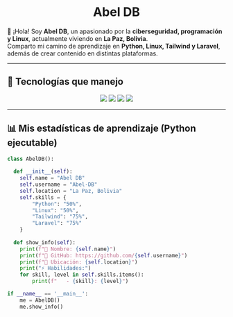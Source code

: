 <h1 align="center">
  <b>Abel DB</b>
</h1>

👋 ¡Hola! Soy **Abel DB**, un apasionado por la **ciberseguridad, programación y Linux**, actualmente viviendo en **La Paz, Bolivia**.  
Comparto mi camino de aprendizaje en **Python, Linux, Tailwind y Laravel**, además de crear contenido en distintas plataformas.

---

## 🚀 Tecnologías que manejo
<div align="center">
  <img src="https://img.shields.io/badge/-Python-3776AB?style=for-the-badge&logo=python&logoColor=white&labelColor=282828">
  <img src="https://img.shields.io/badge/-Linux-FCC624?style=for-the-badge&logo=linux&logoColor=black&labelColor=282828">
  <img src="https://img.shields.io/badge/-Tailwind-06B6D4?style=for-the-badge&logo=tailwindcss&logoColor=white&labelColor=282828">
  <img src="https://img.shields.io/badge/-Laravel-FF2D20?style=for-the-badge&logo=laravel&logoColor=white&labelColor=282828">
</div>

---

## 📊 Mis estadísticas de aprendizaje (Python ejecutable)
```python
class AbelDB():
    
  def __init__(self):
    self.name = "Abel DB"
    self.username = "Abel-DB"
    self.location = "La Paz, Bolivia"
    self.skills = {
        "Python": "50%",
        "Linux": "50%",
        "Tailwind": "75%",
        "Laravel": "75%"
    }
  
  def show_info(self):
    print(f"👤 Nombre: {self.name}")
    print(f"🔗 GitHub: https://github.com/{self.username}")
    print(f"📍 Ubicación: {self.location}")
    print("⚡ Habilidades:")
    for skill, level in self.skills.items():
        print(f"   - {skill}: {level}")

if __name__ == '__main__':
    me = AbelDB()
    me.show_info()
